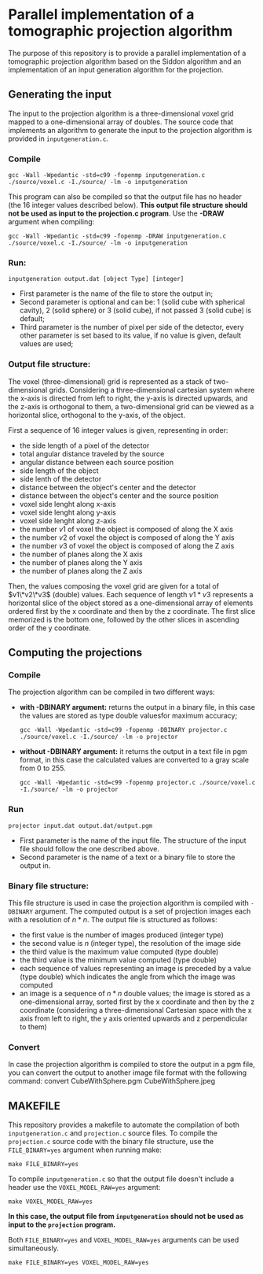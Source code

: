 # Parallel implementation of a tomographic projection algorithm
The purpose of this repository is to provide a parallel implementation of a tomographic projection algorithm based on the Siddon algorithm and an implementation of an input generation algorithm for the projection.
## Generating the input
The input to the projection algorithm is a three-dimensional voxel grid mapped to a one-dimensional array of doubles.
The source code that implements an algorithm to generate the input to the projection algorithm is provided in ```inputgeneration.c```.

### Compile
    gcc -Wall -Wpedantic -std=c99 -fopenmp inputgeneration.c ./source/voxel.c -I./source/ -lm -o inputgeneration

This program can also be compiled so that the output file has no header (the 16 integer values described below). **This output file structure should not be used as input to the projection.c program**. Use the **-DRAW** argument when compiling:

    gcc -Wall -Wpedantic -std=c99 -fopenmp -DRAW inputgeneration.c ./source/voxel.c -I./source/ -lm -o inputgeneration

### Run:
    inputgeneration output.dat [object Type] [integer] 

* First parameter is the name of the file to store the output in;
* Second parameter is optional and can be: 1 (solid cube with spherical cavity), 2 (solid sphere) or 3 (solid cube), if not passed 3 (solid cube) is default;
* Third parameter is the number of pixel per side of the detector, every other parameter is set based to its value, if no value is given, default values are used;

### Output file structure:
The voxel (three-dimensional) grid is represented as a stack of two-dimensional grids. Considering a three-dimensional cartesian system where the x-axis is directed from left to right, the y-axis is directed upwards, and the z-axis is orthogonal to them, a two-dimensional grid can be viewed as a horizontal slice, orthogonal to the y-axis, of the object.

First a sequence of 16 integer values is given, representing in order:
* the side length of a pixel of the detector        
* total angular distance traveled by the source 
* angular distance between each source position
* side length of the object
* side lenth of the detector                   
* distance between the object's center and the detector           
* distance between the object's center and the source position
* voxel side lenght along x-axis
* voxel side lenght along y-axis
* voxel side lenght along z-axis
* the number $v1$ of voxel the object is composed of along the X axis  
* the number $v2$ of voxel the object is composed of along the Y axis 
* the number $v3$ of voxel the object is composed of along the Z axis
* the number of planes along the X axis
* the number of planes along the Y axis
* the number of planes along the Z axis 

Then, the values composing the voxel grid are given for a total of $v1\*v2\*v3$ (double) values.
Each sequence of length $v1*v3$ represents a horizontal slice of the object stored as a one-dimensional array of elements ordered first by the x coordinate and then by the z coordinate.
The first slice memorized is the bottom one, followed by the other slices in ascending order of the y coordinate.

## Computing the projections
### Compile
The projection algorithm can be compiled in two different ways: 
* **with -DBINARY argument:** returns the output in a binary file, in this case the values ​​are stored as type double values ​​for maximum accuracy;

    ```gcc -Wall -Wpedantic -std=c99 -fopenmp -DBINARY projector.c ./source/voxel.c -I./source/ -lm -o projector``` 
  
* **without -DBINARY argument:** it returns the output in a text file in pgm format, in this case the calculated values ​​are converted to a gray scale from 0 to 255.

    ```gcc -Wall -Wpedantic -std=c99 -fopenmp projector.c ./source/voxel.c -I./source/ -lm -o projector``` 

### Run

    projector input.dat output.dat/output.pgm

- First parameter is the name of the input file. The structure of the input file should follow the one described above.
- Second parameter is the name of a text or a binary file to store the output in.

### Binary file structure:
This file structure is used in case the projection algorithm is compiled with ```-DBINARY``` argument.
The computed output is a set of projection images each with a resolution of $n*n$.
The output file is structured as follows:
* the first value is the number of images produced (integer type)
* the second value is $n$ (integer type), the resolution of the image side
* the third value is the maximum value computed (type double)
* the third value is the minimum value computed (type double)
* each sequence of values ​​representing an image is preceded by a value (type double) which indicates the angle from which the image was computed
* an image is a sequence of $n*n$ double values; the image is stored as a one-dimensional array, sorted first by the x coordinate and then by the z coordinate (considering a three-dimensional Cartesian space with the x axis from left to right, the y axis oriented upwards and z perpendicular to them)

### Convert
In case the projection algorithm is compiled to store the output in a pgm file, you can convert the output to another image file format with the following command:
    convert CubeWithSphere.pgm CubeWithSphere.jpeg

## MAKEFILE
This repository provides a makefile to automate the compilation of both ```inputgeneration.c``` and ```projection.c``` source files. To compile the ```projection.c``` source code with the binary file structure, use the ```FILE_BINARY=yes``` argument when running make:

    make FILE_BINARY=yes

To compile ```inputgeneration.c``` so that the output file doesn't include a header use the ```VOXEL_MODEL_RAW=yes``` argument:

    make VOXEL_MODEL_RAW=yes

**In this case, the output file from ```inputgeneration``` should not be used as input to the ```projection``` program.**

Both ```FILE_BINARY=yes``` and ```VOXEL_MODEL_RAW=yes``` arguments can be used simultaneously.

    make FILE_BINARY=yes VOXEL_MODEL_RAW=yes
